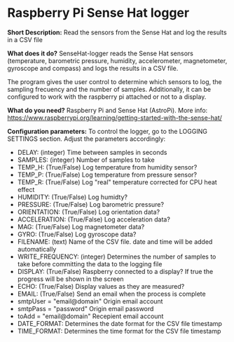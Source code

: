 <h1>Raspberry Pi Sense Hat logger</h1>
 
**Short Description:**
Read the sensors from the Sense Hat and log the results in a CSV file

**What does it do?**
SenseHat-logger reads the Sense Hat sensors (temperature, barometric pressure, humidity, accelerometer, magnetometer, gyroscope and compass) and logs the results in a CSV file. 

The program gives the user control to determine which sensors to log, the sampling frecuency and the number of samples. Additionally, it can be configured to work with the raspberry pi attached or not to a display.

**What do you need?**
Raspberry Pi and Sense Hat (AstroPi). 
More info: https://www.raspberrypi.org/learning/getting-started-with-the-sense-hat/

**Configuration parameters:**
To control the logger, go to the LOGGING SETTINGS section. Adjust the parameters accordingly:

* DELAY: (integer) Time between samples in seconds
* SAMPLES: (integer) Number of samples to take
* TEMP_H: (True/False) Log temperature from humidity sensor?
* TEMP_P: (True/False) Log temperature from pressure sensor?
* TEMP_R: (True/False) Log "real" temperature corrected for CPU heat effect
* HUMIDITY: (True/False) Log humidty?
* PRESSURE: (True/False) Log barometric pressure?
* ORIENTATION: (True/False) Log orientation data?
* ACCELERATION: (True/False) Log acceleration data?
* MAG: (True/False) Log magnetometer data?
* GYRO: (True/False) Log gyroscope data?
* FILENAME: (text) Name of the CSV file. date and time will be added automatically
* WRITE_FREQUENCY: (integer) Determines the number of samples to take before committing the data to the logging file
* DISPLAY: (True/False) Raspberry connected to a display? If true the progress will be shown in the screen
* ECHO: (True/False) Display values as they are measured?
* EMAIL: (True/False) Send an email when the process is complete
* smtpUser = "email@domain"   Origin email account
* smtpPass = "password"       Origin email password
* toAdd = "email@domain"      Recepient email account
* DATE_FORMAT: Determines the date format for the CSV file timestamp
* TIME_FORMAT: Determines the time format for the CSV file timestamp



